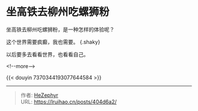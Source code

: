 # 坐高铁去柳州吃螺狮粉


坐高铁去柳州吃螺狮粉，是一种怎样的体验呢？

这个世界需要疯癫，我也需要。
{.shaky}

以后要多去看看世界，也看看自己。

&lt;!--more--&gt;

{{&lt; douyin 7370344193077644584 &gt;}}


---

> 作者: [HeZephyr](https://github.com/HeZephyr)  
> URL: https://lruihao.cn/posts/404d6a2/  

